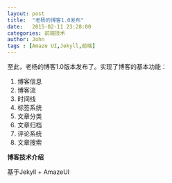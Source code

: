 ```yaml
---
layout: post
title:  "老杨的博客1.0发布"
date:   2015-02-11 23:28:00
categories: 前端技术
author: John
tags : [Amaze UI,Jekyll,前端]
---
```


至此，老杨的博客1.0版本发布了。实现了博客的基本功能：

 1. 博客信息
 2. 博客流
 3. 时间线
 3. 标签系统
 4. 文章分类
 5. 文章归档
 6. 评论系统
 7. 文章搜索
 
**博客技术介绍**

基于Jekyll + AmazeUI